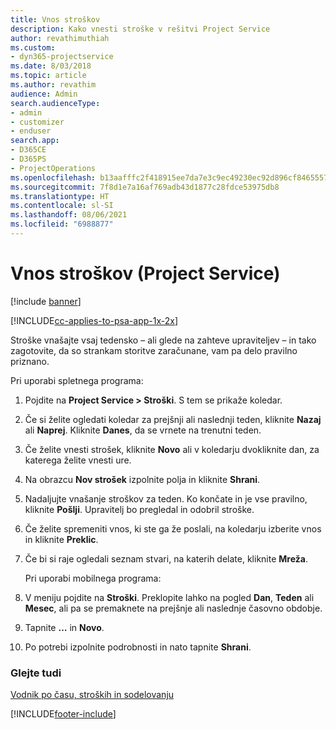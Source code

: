 ```yaml
---
title: Vnos stroškov
description: Kako vnesti stroške v rešitvi Project Service
author: revathimuthiah
ms.custom:
- dyn365-projectservice
ms.date: 8/03/2018
ms.topic: article
ms.author: revathim
audience: Admin
search.audienceType:
- admin
- customizer
- enduser
search.app:
- D365CE
- D365PS
- ProjectOperations
ms.openlocfilehash: b13aafffc2f418915ee7da7e3c9ec49230ec92d896cf8465557347c269df57f3
ms.sourcegitcommit: 7f8d1e7a16af769adb43d1877c28fdce53975db8
ms.translationtype: HT
ms.contentlocale: sl-SI
ms.lasthandoff: 08/06/2021
ms.locfileid: "6988877"
---
```

# <a name="enter-expenses-project-service"></a>Vnos stroškov (Project Service)

[!include [banner](../includes/psa-now-project-operations.md)]

[!INCLUDE[cc-applies-to-psa-app-1x-2x](../includes/cc-applies-to-psa-app-1x-2x.md)]

Stroške vnašajte vsaj tedensko – ali glede na zahteve upraviteljev – in tako zagotovite, da so strankam storitve zaračunane, vam pa delo pravilno priznano.  
  
 Pri uporabi spletnega programa:  
  
1. Pojdite na **Project Service > Stroški**. S tem se prikaže koledar.  
  
2. Če si želite ogledati koledar za prejšnji ali naslednji teden, kliknite **Nazaj** ali **Naprej**. Kliknite **Danes**, da se vrnete na trenutni teden.  
  
3. Če želite vnesti strošek, kliknite **Novo** ali v koledarju dvokliknite dan, za katerega želite vnesti ure.  
  
4. Na obrazcu **Nov strošek** izpolnite polja in kliknite **Shrani**.  
  
5. Nadaljujte vnašanje stroškov za teden. Ko končate in je vse pravilno, kliknite **Pošlji**. Upravitelj bo pregledal in odobril stroške.  
  
6. Če želite spremeniti vnos, ki ste ga že poslali, na koledarju izberite vnos in kliknite **Preklic**.  
  
7. Če bi si raje ogledali seznam stvari, na katerih delate, kliknite **Mreža**.  
  
   Pri uporabi mobilnega programa:  
  
8. V meniju pojdite na **Stroški**.     Preklopite lahko na pogled **Dan**, **Teden** ali **Mesec**, ali pa se premaknete na prejšnje ali naslednje časovno obdobje.  
  
9. Tapnite **…** in **Novo**.  
  
10. Po potrebi izpolnite podrobnosti in nato tapnite **Shrani**.  
  
### <a name="see-also"></a>Glejte tudi  
 [Vodnik po času, stroških in sodelovanju](../psa/time-expense-collaboration-guide.md)


[!INCLUDE[footer-include](../includes/footer-banner.md)]